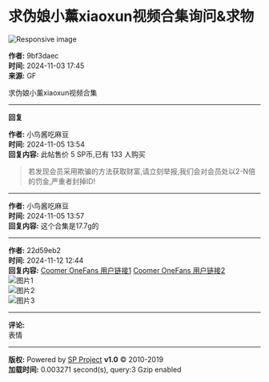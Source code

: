 # 求伪娘小薰xiaoxun视频合集询问&求物

![Responsive image](https://segucrwj.taobao.com/)

**作者:** 9bf3daec  
**时间:** 2024-11-03 17:45  
**来源:** GF  

求伪娘小薰xiaoxun视频合集

---

**回复**  

**作者:** 小鸟酱吃麻豆  
**时间:** 2024-11-05 13:54  
**回复内容:** 此帖售价 5 SP币,已有 133 人购买  

> 若发现会员采用欺骗的方法获取财富,请立刻举报,我们会对会员处以2-N倍的罚金,严重者封掉ID!  

---

**作者:** 小鸟酱吃麻豆  
**时间:** 2024-11-05 13:57  
**回复内容:** 这个合集是17.7g的  

---

**作者:** 22d59eb2  
**时间:** 2024-11-12 12:44  
**回复内容:** [Coomer OneFans 用户链接1](https://coomer.su/onlyfans/user/tselia) [Coomer OneFans 用户链接2](https://coomer.su/onlyfans/user/cdxun)  
![图片1](images/post/smile/smallface/face077.gif)  
![图片2](images/post/smile/smallface/face077.gif)  
![图片3](images/post/smile/smallface/face077.gif)  

---

**评论:**  
表情  

---

**版权:** Powered by [SP Project](/) **v1.0** © 2010-2019  
**加载时间:** 0.003271 second(s), query:3 Gzip enabled  
<!-- tcd_original_link https://www.summer-plus.net/simple/index.php?t2357825.html -->
